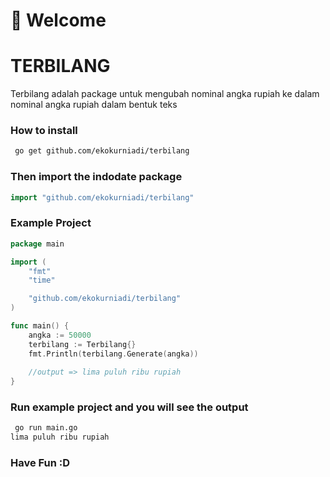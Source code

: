 # 👋 Welcome

# TERBILANG
Terbilang adalah package untuk mengubah nominal angka rupiah ke dalam nominal angka rupiah dalam bentuk teks 

### How to install
```sh
 go get github.com/ekokurniadi/terbilang
```

### Then import the indodate package

```go
import "github.com/ekokurniadi/terbilang"
```
### Example Project

```go
package main

import (
	"fmt"
	"time"

	"github.com/ekokurniadi/terbilang"
)

func main() {
	angka := 50000
    terbilang := Terbilang{}
    fmt.Println(terbilang.Generate(angka))
    
    //output => lima puluh ribu rupiah
}

```
### Run example project and you will see the output
```sh
 go run main.go
lima puluh ribu rupiah
```

### Have Fun :D
